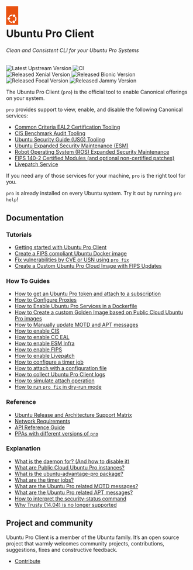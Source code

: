 <h1>
  <a href="https://ubuntu.com/pro" target="_blank">
    <img src="./.assets/circle_of_friends.png" width="33"/>
  </a>
  <br>
  Ubuntu Pro Client
</h1>

###### Clean and Consistent CLI for your Ubuntu Pro Systems
![Latest Upstream Version](https://img.shields.io/github/v/tag/canonical/ubuntu-advantage-client.svg?label=Latest%20Upstream%20Version&logo=github&logoColor=white&color=33ce57)
![CI](https://github.com/canonical/ubuntu-advantage-client/actions/workflows/ci-base.yaml/badge.svg?branch=main)
<br/>
![Released Xenial Version](https://img.shields.io/ubuntu/v/ubuntu-advantage-tools/xenial?label=Xenial&logo=ubuntu&logoColor=white)
![Released Bionic Version](https://img.shields.io/ubuntu/v/ubuntu-advantage-tools/bionic?label=Bionic&logo=ubuntu&logoColor=white)
![Released Focal Version](https://img.shields.io/ubuntu/v/ubuntu-advantage-tools/focal?label=Focal&logo=ubuntu&logoColor=white)
![Released Jammy Version](https://img.shields.io/ubuntu/v/ubuntu-advantage-tools/jammy?label=Jammy&logo=ubuntu&logoColor=white)

The Ubuntu Pro Client (`pro`) is the official tool to enable Canonical offerings on your
system.

`pro` provides support to view, enable, and disable the following Canonical services:

- [Common Criteria EAL2 Certification Tooling](https://ubuntu.com/security/cc)
- [CIS Benchmark Audit Tooling](https://ubuntu.com/security/cis)
- [Ubuntu Security Guide (USG) Tooling](https://ubuntu.com/security/certifications/docs/usg)
- [Ubuntu Expanded Security Maintenance (ESM)](https://ubuntu.com/security/esm)
- [Robot Operating System (ROS) Expanded Security Maintenance](https://ubuntu.com/robotics/ros-esm)
- [FIPS 140-2 Certified Modules (and optional non-certified patches)](https://ubuntu.com/security/fips)
- [Livepatch Service](https://ubuntu.com/security/livepatch)


If you need any of those services for your machine, `pro` is the right tool for you.

`pro` is already installed on every Ubuntu system. Try it out by running `pro help`!

## Documentation

### Tutorials

* [Getting started with Ubuntu Pro Client](./docs/tutorials/basic_commands.md)
* [Create a FIPS compliant Ubuntu Docker image](./docs/tutorials/create_a_fips_docker_image.md)
* [Fix vulnerabilities by CVE or USN using `pro fix`](./docs/tutorials/fix_scenarios.md)
* [Create a Custom Ubuntu Pro Cloud Image with FIPS Updates](./docs/tutorials/create_a_fips_updates_pro_cloud_image.md)

### How To Guides

* [How to get an Ubuntu Pro token and attach to a subscription](./docs/howtoguides/get_token_and_attach.md)
* [How to Configure Proxies](./docs/howtoguides/configure_proxies.md)
* [How to Enable Ubuntu Pro Services in a Dockerfile](./docs/howtoguides/enable_in_dockerfile.md)
* [How to Create a custom Golden Image based on Public Cloud Ubuntu Pro images](./docs/howtoguides/create_pro_golden_image.md)
* [How to Manually update MOTD and APT messages](./docs/howtoguides/update_motd_messages.md)
* [How to enable CIS](./docs/howtoguides/enable_cis.md)
* [How to enable CC EAL](./docs/howtoguides/enable_cc.md)
* [How to enable ESM Infra](./docs/howtoguides/enable_esm_infra.md)
* [How to enable FIPS](./docs/howtoguides/enable_fips.md)
* [How to enable Livepatch](./docs/howtoguides/enable_livepatch.md)
* [How to configure a timer job](./docs/howtoguides/configuring_timer_jobs.md)
* [How to attach with a configuration file](./docs/howtoguides/how_to_attach_with_config_file.md)
* [How to collect Ubuntu Pro Client logs](./docs/howtoguides/how_to_collect_logs.md)
* [How to simulate attach operation](./docs/howtoguides/how_to_simulate_attach.md)
* [How to run `pro fix` in dry-run mode](./docs/howtoguides/how_to_run_fix_in_dry_run_mode.md)

### Reference

* [Ubuntu Release and Architecture Support Matrix](./docs/references/support_matrix.md)
* [Network Requirements](./docs/references/network_requirements.md)
* [API Reference Guide](./docs/references/api.md)
* [PPAs with different versions of `pro`](./docs/references/ppas.md)

### Explanation

* [What is the daemon for? (And how to disable it)](./docs/explanations/what_is_the_daemon.md)
* [What are Public Cloud Ubuntu Pro instances?](./docs/explanations/what_are_ubuntu_pro_cloud_instances.md)
* [What is the ubuntu-advantage-pro package?](./docs/explanations/what_is_the_ubuntu_advantage_pro_package.md)
* [What are the timer jobs?](./docs/explanations/what_are_the_timer_jobs.md)
* [What are the Ubuntu Pro related MOTD messages?](./docs/explanations/motd_messages.md)
* [What are the Ubuntu Pro related APT messages?](./docs/explanations/apt_messages.md)
* [How to interpret the security-status command](./docs/explanations/how_to_interpret_the_security_status_command.md)
* [Why Trusty (14.04) is no longer supported](./docs/explanations/why_trusty_is_no_longer_supported.md)

## Project and community

Ubuntu Pro Client is a member of the Ubuntu family. It’s an open source project that warmly welcomes
community projects, contributions, suggestions, fixes and constructive feedback.

* [Contribute](CONTRIBUTING.md)
